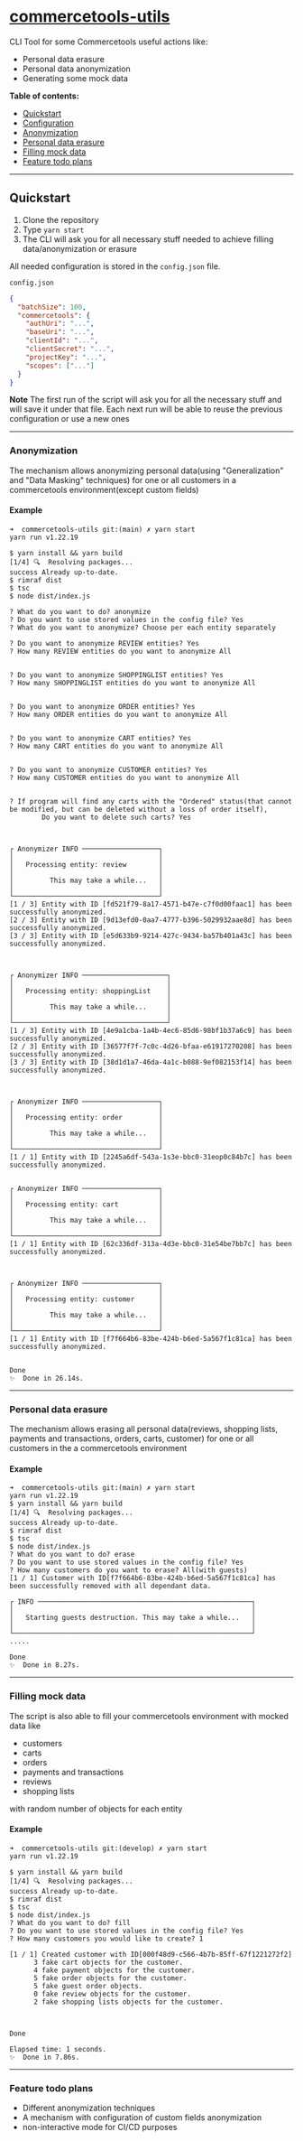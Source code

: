 
# [commercetools-utils](https://github.com/mmularski/commercetools-utils)

CLI Tool for some Commercetools useful actions like:
- Personal data erasure
- Personal data anonymization
- Generating some mock data

**Table of contents:**

- [Quickstart](#quickstart)
- [Configuration](#configuration)
- [Anonymization](#anonymization)
- [Personal data erasure](#personal-data-erasure)
- [Filling mock data](#filling-mock-data)
- [Feature todo plans](#feature-todo-plans)

---

## Quickstart

1. Clone the repository
2. Type `yarn start`
3. The CLI will ask you for all necessary stuff needed to achieve filling data/anonymization or erasure

All needed configuration is stored in the `config.json` file.

`config.json`

```json
{
  "batchSize": 100,
  "commercetools": {
    "authUri": "...",
    "baseUri": "...",
    "clientId": "...",
    "clientSecret": "...",
    "projectKey": "...",
    "scopes": ["..."]
  }
}
```

**Note**
The first run of the script will ask you for all the necessary stuff and will save it under that file. Each next run will be able to reuse the previous configuration or use a new ones

---

### Anonymization

The mechanism allows anonymizing personal data(using "Generalization" and "Data Masking" techniques) for one or all customers in a commercetools environment(except custom fields)

#### Example

```
➜  commercetools-utils git:(main) ✗ yarn start
yarn run v1.22.19

$ yarn install && yarn build
[1/4] 🔍  Resolving packages...
success Already up-to-date.
$ rimraf dist
$ tsc
$ node dist/index.js

? What do you want to do? anonymize
? Do you want to use stored values in the config file? Yes
? What do you want to anonymize? Choose per each entity separately

? Do you want to anonymize REVIEW entities? Yes
? How many REVIEW entities do you want to anonymize All


? Do you want to anonymize SHOPPINGLIST entities? Yes
? How many SHOPPINGLIST entities do you want to anonymize All


? Do you want to anonymize ORDER entities? Yes
? How many ORDER entities do you want to anonymize All


? Do you want to anonymize CART entities? Yes
? How many CART entities do you want to anonymize All


? Do you want to anonymize CUSTOMER entities? Yes
? How many CUSTOMER entities do you want to anonymize All


? If program will find any carts with the "Ordered" status(that cannot be modified, but can be deleted without a loss of order itself),
        Do you want to delete such carts? Yes



┌ Anonymizer INFO ───────────────────┐
│                                    │
│   Processing entity: review        │
│                                    │
│         This may take a while...   │
│                                    │
└────────────────────────────────────┘
[1 / 3] Entity with ID [fd521f79-8a17-4571-b47e-c7f0d00faac1] has been successfully anonymized.
[2 / 3] Entity with ID [9d13efd0-0aa7-4777-b396-5029932aae8d] has been successfully anonymized.
[3 / 3] Entity with ID [e5d633b9-9214-427c-9434-ba57b401a43c] has been successfully anonymized.



┌ Anonymizer INFO ─────────────────────┐
│                                      │
│   Processing entity: shoppingList    │
│                                      │
│         This may take a while...     │
│                                      │
└──────────────────────────────────────┘
[1 / 3] Entity with ID [4e9a1cba-1a4b-4ec6-85d6-98bf1b37a6c9] has been successfully anonymized.
[2 / 3] Entity with ID [36577f7f-7c0c-4d26-bfaa-e61917270208] has been successfully anonymized.
[3 / 3] Entity with ID [38d1d1a7-46da-4a1c-b088-9ef082153f14] has been successfully anonymized.



┌ Anonymizer INFO ───────────────────┐
│                                    │
│   Processing entity: order         │
│                                    │
│         This may take a while...   │
│                                    │
└────────────────────────────────────┘
[1 / 1] Entity with ID [2245a6df-543a-1s3e-bbc0-31eop0c84b7c] has been successfully anonymized.


┌ Anonymizer INFO ───────────────────┐
│                                    │
│   Processing entity: cart          │
│                                    │
│         This may take a while...   │
│                                    │
└────────────────────────────────────┘
[1 / 1] Entity with ID [62c336df-313a-4d3e-bbc0-31e54be7bb7c] has been successfully anonymized.



┌ Anonymizer INFO ───────────────────┐
│                                    │
│   Processing entity: customer      │
│                                    │
│         This may take a while...   │
│                                    │
└────────────────────────────────────┘
[1 / 1] Entity with ID [f7f664b6-83be-424b-b6ed-5a567f1c81ca] has been successfully anonymized.


Done
✨  Done in 26.14s.
```

---

### Personal data erasure

The mechanism allows erasing all personal data(reviews, shopping lists, payments and transactions, orders, carts, customer) for one or all customers in the a commercetools environment

#### Example

```
➜  commercetools-utils git:(main) ✗ yarn start
yarn run v1.22.19
$ yarn install && yarn build
[1/4] 🔍  Resolving packages...
success Already up-to-date.
$ rimraf dist
$ tsc
$ node dist/index.js
? What do you want to do? erase
? Do you want to use stored values in the config file? Yes
? How many customers do you want to erase? All(with guests)
[1 / 1] Customer with ID[f7f664b6-83be-424b-b6ed-5a567f1c81ca] has been successfully removed with all dependant data.

┌ INFO ─────────────────────────────────────────────────────┐
│                                                           │
│   Starting guests destruction. This may take a while...   │
│                                                           │
└───────────────────────────────────────────────────────────┘
.....

Done
✨  Done in 8.27s.
```

---

### Filling mock data

The script is also able to fill your commercetools environment with mocked data like

- customers
- carts
- orders
- payments and transactions
- reviews
- shopping lists

with random number of objects for each entity

#### Example

```
➜  commercetools-utils git:(develop) ✗ yarn start
yarn run v1.22.19

$ yarn install && yarn build
[1/4] 🔍  Resolving packages...
success Already up-to-date.
$ rimraf dist
$ tsc
$ node dist/index.js
? What do you want to do? fill
? Do you want to use stored values in the config file? Yes
? How many customers you would like to create? 1

[1 / 1] Created customer with ID[000f48d9-c566-4b7b-85ff-67f1221272f2]
      3 fake cart objects for the customer.
      4 fake payment objects for the customer.
      5 fake order objects for the customer.
      5 fake guest order objects.
      0 fake review objects for the customer.
      2 fake shopping lists objects for the customer.



Done

Elapsed time: 1 seconds.
✨  Done in 7.86s.
```

---
### Feature todo plans

- Different anonymization techniques
- A mechanism with configuration of custom fields anonymization
- non-interactive mode for CI/CD purposes
